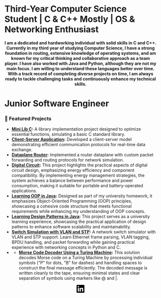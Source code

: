 # **Third-Year Computer Science Student | C & C++ Mostly | OS & Networking Enthusiast**

<b><p align="center">I am a dedicated and hardworking individual with solid skills in C and C++. Currently in my third year of studying Computer Science, I have a strong foundation in routing, extensive knowledge of operating systems, and am known for my critical thinking and collaborative approach as a team player. I have also worked with Java and Python, although they are not my main focus. I am willing to understand these languages better over time.
With a track record of completing diverse projects on time, I am always ready to tackle challenging tasks and continuously enhance my technical skills. </p></b>


# **Junior Software Engineer**
### 🔹 **Featured Projects**

- **[Mini Lib C](https://github.com/RaduRoibu23/Mini-Lib-C.git):** A library implementation project designed to optimize essential functions, simulating a basic C standard library.
- **[Client-Server Application](https://github.com/RaduRoibu23/Client-Server-App.git):** Developed a client-server model demonstrating efficient communication protocols for real-time data exchange.
- **[Dataplane Router](https://github.com/RaduRoibu23/Dataplane-Router.git):** Implemented a router dataplane with custom packet forwarding and routing protocols for network simulation.
- **[Digital Circuit](https://github.com/RaduRoibu23/Digital-Circuit-Energy-Management-Project.git):** This project highlights the practical aspects of digital circuit design, emphasizing energy efficiency and component compatibility. By implementing energy management strategies, the system achieves a balance between performance and power consumption, making it suitable for portable and battery-operated applications.
- **[Learning OOP in Java](https://github.com/RaduRoibu23/Learning-OOP-basics.git):** Designed as part of my university homework, it emphasizes Object-Oriented Programming (OOP) principles, showcasing a cohesive code structure that meets functional requirements while enhancing my understanding of OOP concepts.
- **[Learning Design Patterns in Java](https://github.com/RaduRoibu23/Learning-Design-Patterns.git):** This project serves as a university learning experience, showcasing the practical application of design patterns to enhance software scalability and maintainability.
- **[Switch Simulation with VLAN and STP](https://github.com/RaduRoibu23/Switch-Simulation):** A network switch simulator with VLAN and STP support. Learn Ethernet frame parsing, VLAN tagging, BPDU handling, and packet forwarding while gaining practical experience with networking concepts in Python and C.
- - **[Morse Code Decoder Using a Turing Machine](https://github.com/RaduRoibu23/Morse-Code-Decoder):** This solution decodes Morse code on a Turing Machine by processing individual symbols ("P" for dots, "B" for dashes) and handling spaces to construct the final message efficiently. The decoded message is written cleanly to the tape, ensuring minimal states and clear separation of symbols using markers like @ and |.

<p align="center">
<a href="https://www.linkedin.com/in/roibu-radu-920513257/" target="_blank" style="margin:50px"><img style="width:5%" src="linkedin.svg"/></a>
</p>

<!--
**RaduRoibu23/RaduRoibu23** is a ✨ _special_ ✨ repository because its `README.md` (this file) appears on your GitHub profile.

Here are some ideas to get you started:

- 🔭 I’m currently working on ...
- 🌱 I’m currently learning ...
- 👯 I’m looking to collaborate on ...
- 🤔 I’m looking for help with ...
- 💬 Ask me about ...
- 📫 How to reach me: ...
- 😄 Pronouns: ...
- ⚡ Fun fact: ...
-->
